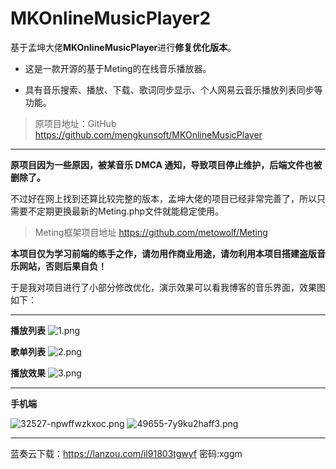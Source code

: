 # MKOnlineMusicPlayer2

基于孟坤大佬**MKOnlineMusicPlayer**进行**修复优化版本**。

- 这是一款开源的基于Meting的在线音乐播放器。

- 具有音乐搜索、播放、下载、歌词同步显示、个人网易云音乐播放列表同步等功能。

> 原项目地址：GitHub https://github.com/mengkunsoft/MKOnlineMusicPlayer

---

**原项目因为一些原因，被某音乐 DMCA 通知，导致项目停止维护，后端文件也被删除了。**

不过好在网上找到还算比较完整的版本，孟坤大佬的项目已经非常完善了，所以只需要不定期更换最新的Meting.php文件就能稳定使用。

> Meting框架项目地址 https://github.com/metowolf/Meting

**本项目仅为学习前端的练手之作，请勿用作商业用途，请勿利用本项目搭建盗版音乐网站，否则后果自负！**

于是我对项目进行了小部分修改优化，演示效果可以看我博客的音乐界面，效果图如下：

---

**播放列表**
![1.png](https://www.xggm.top/usr/uploads/2022/04/265084293.png)

**歌单列表**
![2.png](https://www.xggm.top/usr/uploads/2022/04/3316317218.png)

**播放效果**
![3.png](https://www.xggm.top/usr/uploads/2022/04/2849229124.png)

---

**手机端**

![32527-npwffwzkxoc.png](https://www.xggm.top/usr/uploads/2022/04/679544348.png)
![49655-7y9ku2haff3.png](https://www.xggm.top/usr/uploads/2022/04/352921465.png)

---
蓝奏云下载：https://lanzou.com/il91803tgwyf  密码:xggm
